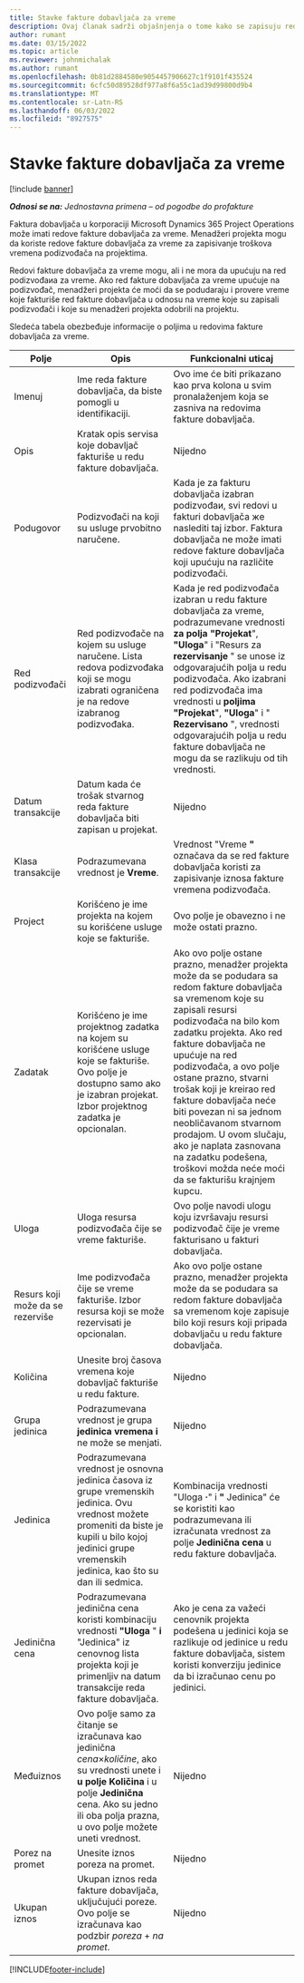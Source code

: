 ```yaml
---
title: Stavke fakture dobavljača za vreme
description: Ovaj članak sadrži objašnjenja o tome kako se zapisuju redovi fakture dobavljača za vremenske troškove koje su podizvođači stavili.
author: rumant
ms.date: 03/15/2022
ms.topic: article
ms.reviewer: johnmichalak
ms.author: rumant
ms.openlocfilehash: 0b81d2884580e9054457906627c1f9101f435524
ms.sourcegitcommit: 6cfc50d89528df977a8f6a55c1ad39d99800d9b4
ms.translationtype: MT
ms.contentlocale: sr-Latn-RS
ms.lasthandoff: 06/03/2022
ms.locfileid: "8927575"
---
```

# <a name="vendor-invoice-lines-for-time"></a>Stavke fakture dobavljača za vreme

[!include [banner](../../includes/dataverse-preview.md)]

_**Odnosi se na:** Jednostavna primena – od pogodbe do profakture_

Faktura dobavljača u korporaciji Microsoft Dynamics 365 Project Operations može imati redove fakture dobavljača za vreme. Menadžeri projekta mogu da koriste redove fakture dobavljača za vreme za zapisivanje troškova vremena podizvođača na projektima.

Redovi fakture dobavljača za vreme mogu, ali i ne mora da upućuju na red podizvođaиa za vreme. Ako red fakture dobavljača za vreme upućuje na podizvođač, menadžeri projekta će moći da se podudaraju i provere vreme koje fakturiše red fakture dobavljača u odnosu na vreme koje su zapisali podizvođači i koje su menadžeri projekta odobrili na projektu.

Sledeća tabela obezbeđuje informacije o poljima u redovima fakture dobavljača za vreme.

| Polje | Opis | Funkcionalni uticaj |
| --- | --- | --- |
| Imenuj | Ime reda fakture dobavljača, da biste pomogli u identifikaciji. | Ovo ime će biti prikazano kao prva kolona u svim pronalaženjem koja se zasniva na redovima fakture dobavljača. |
| Opis | Kratak opis servisa koje dobavljač fakturiše u redu fakture dobavljača. | Nijedno |
| Podugovor | Podizvođači na koji su usluge prvobitno naručene. | Kada je za fakturu dobavljača izabran podizvođaи, svi redovi u fakturi dobavljača жe naslediti taj izbor. Faktura dobavljača ne može imati redove fakture dobavljača koji upućuju na različite podizvođači. |
| Red podizvođači | Red podizvođače na kojem su usluge naručene. Lista redova podizvođaka koji se mogu izabrati ograničena je na redove izabranog podizvođaka. | Kada je red podizvođača izabran u redu fakture dobavljača za vreme, podrazumevane vrednosti **za polja "Projekat**", **"Uloga**" i "Resurs za **rezervisanje** " se unose iz odgovarajućih polja u redu podizvođača. Ako izabrani red podizvođača ima vrednosti u **poljima "Projekat**", **"Uloga**" i " **Rezervisano** ", vrednosti odgovarajućih polja u redu fakture dobavljača ne mogu da se razlikuju od tih vrednosti. |
| Datum transakcije | Datum kada će trošak stvarnog reda fakture dobavljača biti zapisan u projekat. | Nijedno |
| Klasa transakcije | Podrazumevana vrednost je **Vreme**. | Vrednost "Vreme **"** označava da se red fakture dobavljača koristi za zapisivanje iznosa fakture vremena podizvođača. |
| Project | Korišćeno je ime projekta na kojem su korišćene usluge koje se fakturiše. | Ovo polje je obavezno i ne može ostati prazno. |
| Zadatak | Korišćeno je ime projektnog zadatka na kojem su korišćene usluge koje se fakturiše. Ovo polje je dostupno samo ako je izabran projekat. Izbor projektnog zadatka je opcionalan. | Ako ovo polje ostane prazno, menadžer projekta može da se podudara sa redom fakture dobavljača sa vremenom koje su zapisali resursi podizvođača na bilo kom zadatku projekta. Ako red fakture dobavljača ne upućuje na red podizvođača, a ovo polje ostane prazno, stvarni trošak koji je kreirao red fakture dobavljača neće biti povezan ni sa jednom neobličavanom stvarnom prodajom. U ovom slučaju, ako je naplata zasnovana na zadatku podešena, troškovi možda neće moći da se fakturišu krajnjem kupcu. |
| Uloga | Uloga resursa podizvođača čije se vreme fakturiše. | Ovo polje navodi ulogu koju izvršavaju resursi podizvođač čije je vreme fakturisano u fakturi dobavljača. |
| Resurs koji može da se rezerviše | Ime podizvođača čije se vreme fakturiše. Izbor resursa koji se može rezervisati je opcionalan. | Ako ovo polje ostane prazno, menadžer projekta može da se podudara sa redom fakture dobavljača sa vremenom koje zapisuje bilo koji resurs koji pripada dobavljaču u redu fakture dobavljača. |
| Količina | Unesite broj časova vremena koje dobavljač fakturiše u redu fakture. |Nijedno |
| Grupa jedinica | Podrazumevana vrednost je grupa **jedinica vremena i** ne može se menjati. | Nijedno |
| Jedinica | Podrazumevana vrednost je osnovna jedinica časova iz grupe vremenskih jedinica. Ovu vrednost možete promeniti da biste je kupili u bilo kojoj jedinici grupe vremenskih jedinica, kao što su dan ili sedmica. | Kombinacija vrednosti "Uloga **·**" i **"** Jedinica" će se koristiti kao podrazumevana ili izračunata vrednost za polje **Jedinična cena** u redu fakture dobavljača. |
| Jedinična cena | Podrazumevana jedinična cena koristi kombinaciju vrednosti **"Uloga** " **i** "Jedinica" iz cenovnog lista projekta koji je primenljiv na datum transakcije reda fakture dobavljača. | Ako je cena za važeći cenovnik projekta podešena u jedinici koja se razlikuje od jedinice u redu fakture dobavljača, sistem koristi konverziju jedinice da bi izračunao cenu po jedinici. |
| Međuiznos | Ovo polje samo za čitanje se izračunava kao jedinična *cena*&times;*količine*, ako su vrednosti unete i **u polje Količina** i u polje **Jedinična** cena. Ako su jedno ili oba polja prazna, u ovo polje možete uneti vrednost. | Nijedno |
| Porez na promet | Unesite iznos poreza na promet. | Nijedno |
| Ukupan iznos | Ukupan iznos reda fakture dobavljača, uključujući poreze. Ovo polje se izračunava kao podzbir *poreza* + *na promet*. | Nijedno |

[!INCLUDE[footer-include](../../includes/footer-banner.md)]
